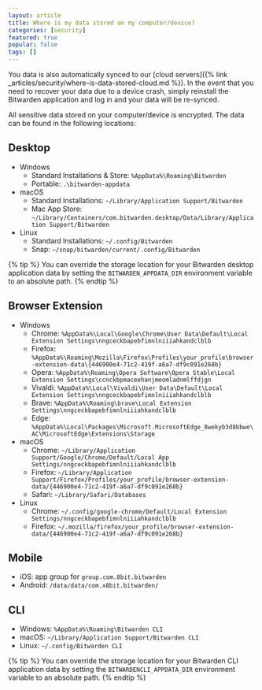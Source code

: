 ```yaml
---
layout: article
title: Where is my data stored on my computer/device?
categories: [security]
featured: true
popular: false
tags: []
---
```


You data is also automatically synced to our [cloud servers]({% link _articles/security/where-is-data-stored-cloud.md %}). In the event that you need to recover your data due to a device crash, simply reinstall the Bitwarden application and log in and your data will be re-synced.

All sensitive data stored on your computer/device is encrypted. The data can be found in the following locations:

## Desktop

- Windows
  - Standard Installations &amp; Store: `%AppData%\Roaming\Bitwarden`
  - Portable: `.\bitwarden-appdata`
- macOS
  - Standard Installations: `~/Library/Application Support/Bitwarden`
  - Mac App Store: `~/Library/Containers/com.bitwarden.desktop/Data/Library/Application Support/Bitwarden`
- Linux
  - Standard Installations: `~/.config/Bitwarden`
  - Snap: `~/snap/bitwarden/current/.config/Bitwarden`

{% tip %}
You can override the storage location for your Bitwarden desktop application data by setting the `BITWARDEN_APPDATA_DIR` environment variable to an absolute path.
{% endtip %}

## Browser Extension

- Windows
  - Chrome: `%AppData%\Local\Google\Chrome\User Data\Default\Local Extension Settings\nngceckbapebfimnlniiiahkandclblb`
  - Firefox: `%AppData%\Roaming\Mozilla\Firefox\Profiles\your_profile\browser-extension-data\{446900e4-71c2-419f-a6a7-df9c091e268b}`
  - Opera: `%AppData%\Roaming\Opera Software\Opera Stable\Local Extension Settings\ccnckbpmaceehanjmeomladnmlffdjgn`
  - Vivaldi: `%AppData%\Local\Vivaldi\User Data\Default\Local Extension Settings\nngceckbapebfimnlniiiahkandclblb`
  - Brave: `%AppData%\Roaming\brave\Local Extension Settings\nngceckbapebfimnlniiiahkandclblb`
  - Edge: `%AppData%\Local\Packages\Microsoft.MicrosoftEdge_8wekyb3d8bbwe\AC\MicrosoftEdge\Extensions\Storage`
- macOS
  - Chrome: `~/Library/Application Support/Google/Chrome/Default/Local App Settings/nngceckbapebfimnlniiiahkandclblb`
  - Firefox: `~/Library/Application Support/Firefox/Profiles/your_profile/browser-extension-data/{446900e4-71c2-419f-a6a7-df9c091e268b}`
  - Safari: `~/Library/Safari/Databases`
- Linux
  - Chrome: `~/.config/google-chrome/Default/Local Extension Settings/nngceckbapebfimnlniiiahkandclblb`
  - Firefox: `~/.mozilla/firefox/your_profile/browser-extension-data/{446900e4-71c2-419f-a6a7-df9c091e268b}`

## Mobile

- iOS: app group for `group.com.8bit.bitwarden`
- Android: `/data/data/com.x8bit.bitwarden/`

## CLI

- Windows: `%AppData%\Roaming\Bitwarden CLI`
- macOS: `~/Library/Application Support/Bitwarden CLI`
- Linux: `~/.config/Bitwarden CLI`

{% tip %}
You can override the storage location for your Bitwarden CLI application data by setting the `BITWARDENCLI_APPDATA_DIR` environment variable to an absolute path.
{% endtip %}
